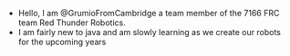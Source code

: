 - Hello, I am @GrumioFromCambridge a team member of the 7166 FRC team Red Thunder Robotics. 
- I am fairly new to java and am slowly learning as we create our robots for the upcoming years
